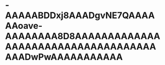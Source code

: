 # -AAAAABDDxj8AAADgvNE7QAAAAAAoave-AAAAAAAA8D8AAAAAAAAAAAAAAAAAAAAAAAAAAAAAAAAAAAAAAADwPwAAAAAAAAAAA